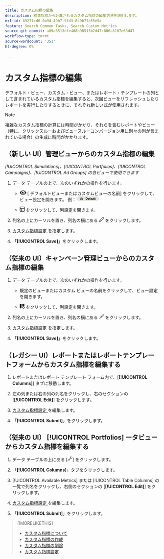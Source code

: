 ```yaml
---
title: カスタム指標の編集
description: 標準指標から計算されるカスタム指標の編集方法を説明します。
exl-id: 89271cd6-0a9d-49b7-9fd3-8c9b77e55e5a
feature: Search Common Tasks, Search Custom Metrics
source-git-commit: a89a6513dfe468b98513b2d47c086a3107e63d47
workflow-type: tm+mt
source-wordcount: '351'
ht-degree: 0%

---
```


# カスタム指標の編集

デフォルト・ビュー、カスタム・ビュー、またはレポート・テンプレートの列として含まれているカスタム指標を編集すると、次回ビューをリフレッシュしたりレポートを実行したりするときに、それぞれ新しい式が使用されます。

>[!NOTE]
>
>複雑なカスタム指標の計算には時間がかかり、それらを含むレポートやビュー（特に、クリックスルーおよびビュースルーコンバージョン用に別々の列が含まれている場合）の生成に時間がかかります。

## （新しい UI）管理ビューからのカスタム指標の編集

*[!UICONTROL Simulations]、[!UICONTROL Portfolios]、[!UICONTROL Campaigns]、[!UICONTROL Ad Groups] の各ビューで使用できます*

1. データ テーブルの上で、次のいずれかの操作を行います。

   * ![ ビューセレクター ](/help/search-social-commerce/assets/view.png " ビューセレクター ") \[ デフォルトビューまたはカスタムビューの名前\] をクリックして、ビュー設定を開きます。 例：![ビューの例](/help/search-social-commerce/assets/view-selector-example.png "ビューの例")

   * ![ カスタム列 ](/help/search-social-commerce/assets/custom-columns-new.png " カスタム列 ") をクリックして、列設定を開きます。

1. 列名の上にカーソルを置き、列名の横にある ![ 編集 ](/help/search-social-commerce/assets/edit-new.png " 編集 ") をクリックします。

1. [ カスタム指標設定 ](custom-metric-settings.md) を指定します。

1. 「**[!UICONTROL Save]**」をクリックします。

## （従来の UI）キャンペーン管理ビューからのカスタム指標の編集

1. データ テーブルの上で、次のいずれかの操作を行います。

   * 既定のビューまたはカスタム ビューの名前をクリックして、ビュー設定を開きます。

   * ![ カスタム列 ](/help/search-social-commerce/assets/custom-columns.png " カスタム列 ") をクリックして、列設定を開きます。

1. 列名の上にカーソルを置き、列名の横にある ![ 編集 ](/help/search-social-commerce/assets/edit.png " 編集 ") をクリックします。

1. [ カスタム指標設定 ](custom-metric-settings.md) を指定します。

1. 「**[!UICONTROL Save]**」をクリックします。

## （レガシー UI）レポートまたはレポートテンプレートフォームからカスタム指標を編集する

1. レポートまたはレポート テンプレート フォーム内で、[**[!UICONTROL Columns]**] タブに移動します。

1. 左の列または右の列の列名をクリックし、右のセクションの [**[!UICONTROL Edit]**] をクリックします。

1. [ カスタム指標設定 ](custom-metric-settings.md) を編集します。

1. 「**[!UICONTROL Submit]**」をクリックします。

## （従来の UI） [!UICONTROL Portfolios] ータビューからカスタム指標を編集する

1. データ テーブルの上にある [![ 選択したビューを編集 ](/help/search-social-commerce/assets/view-settings.png " 選択したビューを編集 ")] をクリックします。

1. 「**[!UICONTROL Columns]**」タブをクリックします。

1. [!UICONTROL Available Metrics] または [!UICONTROL Table Columns] の一覧で列名をクリックし、右側のセクションの [**[!UICONTROL Edit]**] をクリックします。

1. [ カスタム指標設定 ](custom-metric-settings.md) を編集します。

1. 「**[!UICONTROL Submit]**」をクリックします。

>[!MORELIKETHIS]
>
>* [ カスタム指標について ](custom-metric-about.md)
>* [ カスタム指標の作成 ](custom-metric-create.md)
>* [ カスタム指標の削除 ](custom-metric-delete.md)
>* [ カスタム指標設定 ](custom-metric-settings.md)

